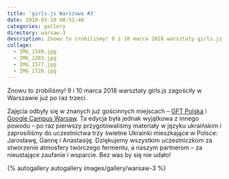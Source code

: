 ```yaml
---
title: 'girls.js Warszawa #3'
date: 2018-03-10 08:51:40
categories: gallery
directory: warsaw-3
description: Znowu to zrobiliśmy! 9 i 10 marca 2018 warsztaty girls.js zagościły w Warszawie już po raz trzeci.
collage:
  - IMG_1549.jpg
  - IMG_1203.jpg
  - IMG_1577.jpg
  - IMG_1726.jpg
---
```

Znowu to zrobiliśmy! 9 i 10 marca 2018 warsztaty girls.js zagościły w Warszawie już po raz trzeci.

Zajęcia odbyły się w znanych już gościnnych miejscach – [GFT Polska](http://gft.com/) i [Google Campus Warsaw](https://www.campus.co/warsaw/en). Ta edycja była jednak wyjątkowa z innego powodu – po raz pierwszy przygotowaliśmy materiały w języku ukraińskim i zaprosiliśmy do uczestnictwa trzy świetne Ukrainki mieszkające w Polsce: Jarosławę, Gannę i Anastasiję. Dziękujemy wszystkim uczestniczkom za stworzenie atmosfery twórczego fermentu, a naszym partnerom – za nieustające zaufanie i wsparcie. Bez was by się nie udało!

{% autogallery autogallery images/gallery/warsaw-3 %}
